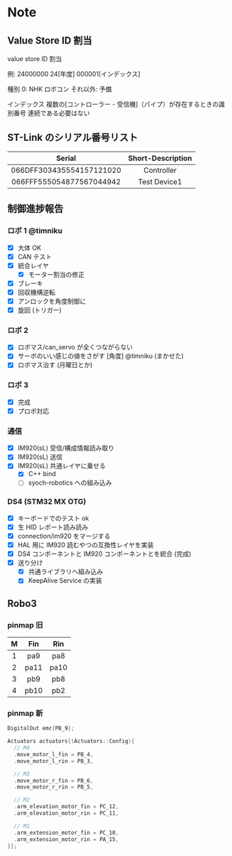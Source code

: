 # Note

## Value Store ID 割当

value store ID 割当

例: 24000000
24[年度] 000001[インデックス]

種別
0: NHK ロボコン
それ以外: 予備

インデックス
複数の[コントローラー - 受信機]（パイプ）が存在するときの識別番号
連続である必要はない

## ST-Link のシリアル番号リスト

|          Serial          | Short-Description |
| :----------------------: | :---------------: |
| 066DFF303435554157121020 |    Controller     |
| 066FFF555054877567044942 |   Test Device1    |

## 制御進捗報告
### ロボ 1 @timniku
- [x] 大体 OK
- [x] CAN テスト
- [x] 統合レイヤ
  - [x] モーター割当の修正
- [x] ブレーキ
- [x] 回収機構逆転
- [x] アンロックを角度制御に
- [x] 旋回 (トリガー)
### ロボ 2
- [x] ロボマス/can_servo が全くつながらない
- [x] サーボのいい感じの値をさがす [角度] @timniku (まかせた)
- [x] ロボマス治す (月曜日とか)
### ロボ 3
- [x] 完成
- [x] プロポ対応
### 通信
- [x] IM920(sL) 受信/構成情報読み取り
- [x] IM920(sL) 送信
- [x] IM920(sL) 共通レイヤに乗せる
  - [x] C++ bind
  - [ ] syoch-robotics への組み込み
### DS4 (STM32 MX OTG)
- [x] キーボードでのテスト ok
- [x] 生 HID レポート読み読み
- [x] connection/im920 をマージする
- [x] HAL 用に IM920 読むやつの互換性レイヤを実装
- [x] DS4 コンポーネントと IM920 コンポーネントとを統合 (完成)
- [x] 送り分け
  - [x] 共通ライブラリへ組み込み
  - [x] KeepAlive Service の実装

## Robo3

### pinmap 旧

| M | Fin  | Rin  |
|:-:|:----:|:----:|
| 1 | pa9  | pa8  |
| 2 | pa11 | pa10 |
| 3 | pb9  | pb8  |
| 4 | pb10 | pb2  |

### pinmap 新

```cpp
DigitalOut emc{PB_9};

Actuators actuators{(Actuators::Config){
  // M4
  .move_motor_l_fin = PB_4,
  .move_motor_l_rin = PB_3,

  // M3
  .move_motor_r_fin = PB_6,
  .move_motor_r_rin = PB_5,

  // M2
  .arm_elevation_motor_fin = PC_12,
  .arm_elevation_motor_rin = PC_11,

  // M1
  .arm_extension_motor_fin = PC_10,
  .arm_extension_motor_rin = PA_15,
}};
```